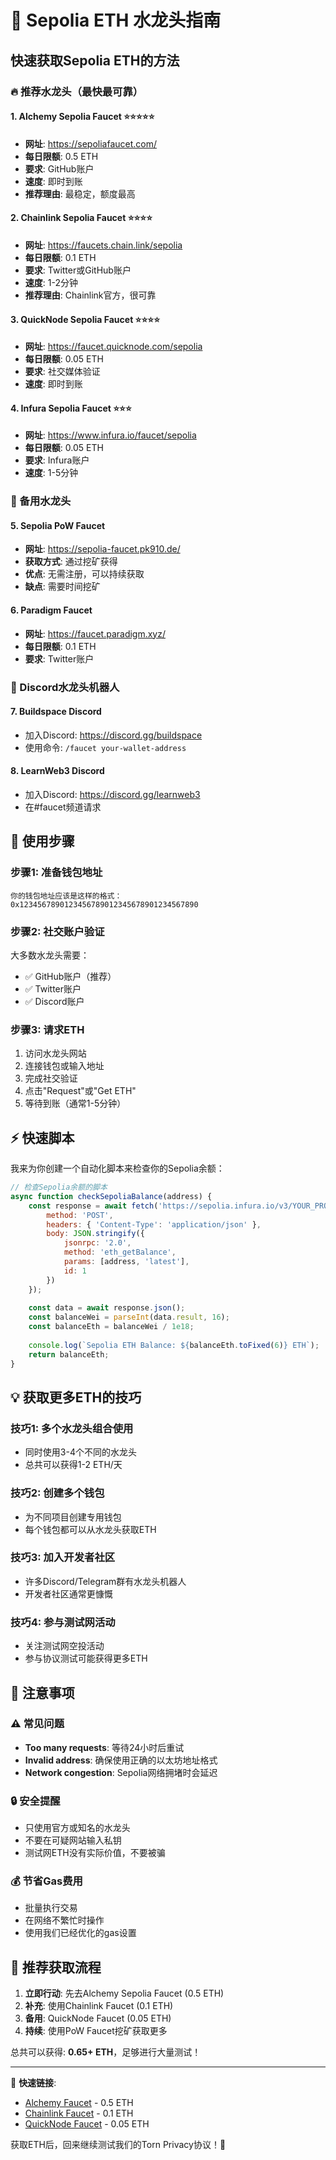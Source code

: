 # 🚰 Sepolia ETH 水龙头指南

## 快速获取Sepolia ETH的方法

### 🔥 推荐水龙头（最快最可靠）

#### 1. Alchemy Sepolia Faucet ⭐⭐⭐⭐⭐
- **网址**: https://sepoliafaucet.com/
- **每日限额**: 0.5 ETH
- **要求**: GitHub账户
- **速度**: 即时到账
- **推荐理由**: 最稳定，额度最高

#### 2. Chainlink Sepolia Faucet ⭐⭐⭐⭐
- **网址**: https://faucets.chain.link/sepolia
- **每日限额**: 0.1 ETH
- **要求**: Twitter或GitHub账户
- **速度**: 1-2分钟
- **推荐理由**: Chainlink官方，很可靠

#### 3. QuickNode Sepolia Faucet ⭐⭐⭐⭐
- **网址**: https://faucet.quicknode.com/sepolia
- **每日限额**: 0.05 ETH
- **要求**: 社交媒体验证
- **速度**: 即时到账

#### 4. Infura Sepolia Faucet ⭐⭐⭐
- **网址**: https://www.infura.io/faucet/sepolia
- **每日限额**: 0.05 ETH
- **要求**: Infura账户
- **速度**: 1-5分钟

### 🌟 备用水龙头

#### 5. Sepolia PoW Faucet
- **网址**: https://sepolia-faucet.pk910.de/
- **获取方式**: 通过挖矿获得
- **优点**: 无需注册，可以持续获取
- **缺点**: 需要时间挖矿

#### 6. Paradigm Faucet
- **网址**: https://faucet.paradigm.xyz/
- **每日限额**: 0.1 ETH
- **要求**: Twitter账户

### 📱 Discord水龙头机器人

#### 7. Buildspace Discord
- 加入Discord: https://discord.gg/buildspace
- 使用命令: `/faucet your-wallet-address`

#### 8. LearnWeb3 Discord
- 加入Discord: https://discord.gg/learnweb3
- 在#faucet频道请求

## 🎯 使用步骤

### 步骤1: 准备钱包地址
```
你的钱包地址应该是这样的格式：
0x1234567890123456789012345678901234567890
```

### 步骤2: 社交账户验证
大多数水龙头需要：
- ✅ GitHub账户（推荐）
- ✅ Twitter账户
- ✅ Discord账户

### 步骤3: 请求ETH
1. 访问水龙头网站
2. 连接钱包或输入地址
3. 完成社交验证
4. 点击"Request"或"Get ETH"
5. 等待到账（通常1-5分钟）

## ⚡ 快速脚本

我来为你创建一个自动化脚本来检查你的Sepolia余额：

```javascript
// 检查Sepolia余额的脚本
async function checkSepoliaBalance(address) {
    const response = await fetch('https://sepolia.infura.io/v3/YOUR_PROJECT_ID', {
        method: 'POST',
        headers: { 'Content-Type': 'application/json' },
        body: JSON.stringify({
            jsonrpc: '2.0',
            method: 'eth_getBalance',
            params: [address, 'latest'],
            id: 1
        })
    });
    
    const data = await response.json();
    const balanceWei = parseInt(data.result, 16);
    const balanceEth = balanceWei / 1e18;
    
    console.log(`Sepolia ETH Balance: ${balanceEth.toFixed(6)} ETH`);
    return balanceEth;
}
```

## 💡 获取更多ETH的技巧

### 技巧1: 多个水龙头组合使用
- 同时使用3-4个不同的水龙头
- 总共可以获得1-2 ETH/天

### 技巧2: 创建多个钱包
- 为不同项目创建专用钱包
- 每个钱包都可以从水龙头获取ETH

### 技巧3: 加入开发者社区
- 许多Discord/Telegram群有水龙头机器人
- 开发者社区通常更慷慨

### 技巧4: 参与测试网活动
- 关注测试网空投活动
- 参与协议测试可能获得更多ETH

## 🚨 注意事项

### ⚠️ 常见问题
- **Too many requests**: 等待24小时后重试
- **Invalid address**: 确保使用正确的以太坊地址格式
- **Network congestion**: Sepolia网络拥堵时会延迟

### 🔒 安全提醒
- 只使用官方或知名的水龙头
- 不要在可疑网站输入私钥
- 测试网ETH没有实际价值，不要被骗

### 💰 节省Gas费用
- 批量执行交易
- 在网络不繁忙时操作
- 使用我们已经优化的gas设置

## 🎯 推荐获取流程

1. **立即行动**: 先去Alchemy Sepolia Faucet (0.5 ETH)
2. **补充**: 使用Chainlink Faucet (0.1 ETH)
3. **备用**: QuickNode Faucet (0.05 ETH)
4. **持续**: 使用PoW Faucet挖矿获取更多

总共可以获得: **0.65+ ETH**，足够进行大量测试！

---

🔗 **快速链接**:
- [Alchemy Faucet](https://sepoliafaucet.com/) - 0.5 ETH
- [Chainlink Faucet](https://faucets.chain.link/sepolia) - 0.1 ETH  
- [QuickNode Faucet](https://faucet.quicknode.com/sepolia) - 0.05 ETH

获取ETH后，回来继续测试我们的Torn Privacy协议！🚀
